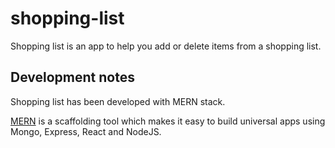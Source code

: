 # shopping-list
Shopping list is an app to help you add or delete items from a shopping list.

## Development notes
Shopping list has been developed with MERN stack.

[MERN](http://mern.io/documentation.html) is a scaffolding tool which makes it easy to build universal apps using Mongo, Express, React and NodeJS.
